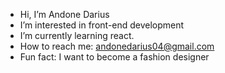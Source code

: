 -  Hi, I’m Andone Darius
-  I’m interested in front-end development
-  I’m currently learning react.
-  How to reach me: andonedarius04@gmail.com
-  Fun fact: I want to become a fashion designer

<!---
andone0912/andone0912 is a ✨ special ✨ repository because its `README.md` (this file) appears on your GitHub profile.
You can click the Preview link to take a look at your changes.
--->
